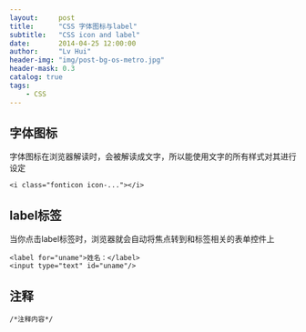 ```yaml
---
layout:     post
title:      "CSS 字体图标与label"
subtitle:   "CSS icon and label"
date:       2014-04-25 12:00:00
author:     "Lv Hui"
header-img: "img/post-bg-os-metro.jpg"
header-mask: 0.3
catalog: true
tags:
    - CSS
---
```



## 字体图标

字体图标在浏览器解读时，会被解读成文字，所以能使用文字的所有样式对其进行设定

```
<i class="fonticon icon-..."></i>
```

## label标签

当你点击label标签时，浏览器就会自动将焦点转到和标签相关的表单控件上 

```
<label for="uname">姓名：</label>
<input type="text" id="uname"/>
```

## 注释

```
/*注释内容*/
```
